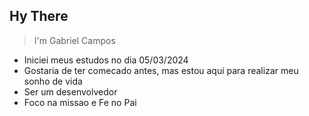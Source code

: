 ## Hy There
> I'm Gabriel Campos

- Iniciei meus estudos no dia 05/03/2024
- Gostaria de ter comecado antes, mas estou aqui para realizar meu sonho de vida
- Ser um desenvolvedor
- Foco na missao e Fe no Pai
